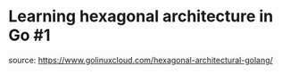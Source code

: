# Learning hexagonal architecture in Go #1

source: https://www.golinuxcloud.com/hexagonal-architectural-golang/
